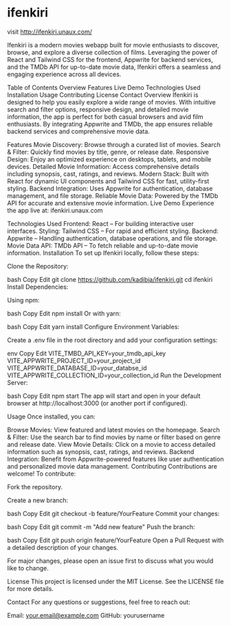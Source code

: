 # ifenkiri

visit http://ifenkiri.unaux.com/

Ifenkiri is a modern movies webapp built for movie enthusiasts to discover, browse, and explore a diverse collection of films. Leveraging the power of React and Tailwind CSS for the frontend, Appwrite for backend services, and the TMDb API for up-to-date movie data, Ifenkiri offers a seamless and engaging experience across all devices.

Table of Contents
Overview
Features
Live Demo
Technologies Used
Installation
Usage
Contributing
License
Contact
Overview
Ifenkiri is designed to help you easily explore a wide range of movies. With intuitive search and filter options, responsive design, and detailed movie information, the app is perfect for both casual browsers and avid film enthusiasts. By integrating Appwrite and TMDb, the app ensures reliable backend services and comprehensive movie data.

Features
Movie Discovery: Browse through a curated list of movies.
Search & Filter: Quickly find movies by title, genre, or release date.
Responsive Design: Enjoy an optimized experience on desktops, tablets, and mobile devices.
Detailed Movie Information: Access comprehensive details including synopsis, cast, ratings, and reviews.
Modern Stack: Built with React for dynamic UI components and Tailwind CSS for fast, utility-first styling.
Backend Integration: Uses Appwrite for authentication, database management, and file storage.
Reliable Movie Data: Powered by the TMDb API for accurate and extensive movie information.
Live Demo
Experience the app live at: ifenkiri.unaux.com

Technologies Used
Frontend: React – For building interactive user interfaces.
Styling: Tailwind CSS – For rapid and efficient styling.
Backend: Appwrite – Handling authentication, database operations, and file storage.
Movie Data API: TMDb API – To fetch reliable and up-to-date movie information.
Installation
To set up Ifenkiri locally, follow these steps:

Clone the Repository:

bash
Copy
Edit
git clone https://github.com/kadibia/ifenkiri.git
cd ifenkiri
Install Dependencies:

Using npm:

bash
Copy
Edit
npm install
Or with yarn:

bash
Copy
Edit
yarn install
Configure Environment Variables:

Create a .env file in the root directory and add your configuration settings:

env
Copy
Edit
VITE_TMBD_API_KEY=your_tmdb_api_key
VITE_APPWRITE_PROJECT_ID=your_project_id
VITE_APPWRITE_DATABASE_ID=your_databse_id
VITE_APPWRITE_COLLECTION_ID=your_collection_id
Run the Development Server:

bash
Copy
Edit
npm start
The app will start and open in your default browser at http://localhost:3000 (or another port if configured).

Usage
Once installed, you can:

Browse Movies: View featured and latest movies on the homepage.
Search & Filter: Use the search bar to find movies by name or filter based on genre and release date.
View Movie Details: Click on a movie to access detailed information such as synopsis, cast, ratings, and reviews.
Backend Integration: Benefit from Appwrite-powered features like user authentication and personalized movie data management.
Contributing
Contributions are welcome! To contribute:

Fork the repository.

Create a new branch:

bash
Copy
Edit
git checkout -b feature/YourFeature
Commit your changes:

bash
Copy
Edit
git commit -m "Add new feature"
Push the branch:

bash
Copy
Edit
git push origin feature/YourFeature
Open a Pull Request with a detailed description of your changes.

For major changes, please open an issue first to discuss what you would like to change.

License
This project is licensed under the MIT License. See the LICENSE file for more details.

Contact
For any questions or suggestions, feel free to reach out:

Email: your.email@example.com
GitHub: yourusername
